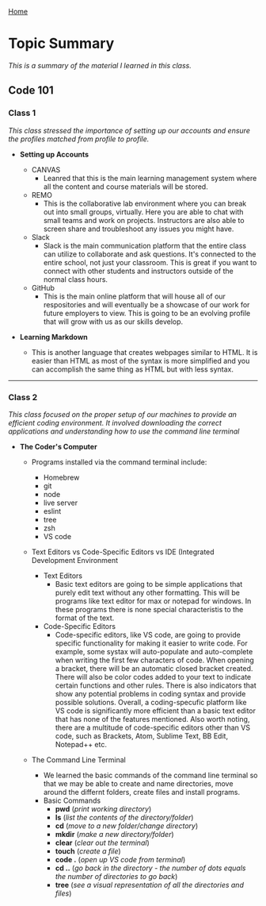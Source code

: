 [Home](https://mtorres6739.github.io/reading-notes/)

# Topic Summary
_This is a summary of the material I learned in this class._

## Code 101

### Class 1
_This class stressed the importance of setting up our accounts and ensure the profiles matched from profile to profile._

- **Setting up Accounts**
  - CANVAS
    - Leanred that this is the main learning management system where all the content and course materials will be stored.
  - REMO
    - This is the collaborative lab environment where you can break out into small groups, virtually.  Here you are able to chat with small teams and work on projects.  Instructors are also able to screen share and troubleshoot any issues you might have.
  - Slack
    - Slack is the main communication platform that the entire class can utilize to collaborate and ask questions.  It's connected to the entire school, not just your classroom.  This is great if you want to connect with other students and instructors outside of the normal class hours.
  - GitHub
    - This is the main online platform that will house all of our respositories and will eventually be a showcase of our work for future employers to view.  This is going to be an evolving profile that will grow with us as our skills develop.

- **Learning Markdown**
  - This is another language that creates webpages similar to HTML.  It is easier than HTML as most of the syntax is more simplified and you can accomplish the same thing as HTML but with less syntax.

***

### Class 2
_This class focused on the proper setup of our machines to provide an efficient coding environment. It involved downloading the correct applications and understanding how to use the command line terminal_

- **The Coder's Computer**
   
  - Programs installed via the command terminal include:
       - Homebrew
       - git
       - node
       - live server
       - eslint
       - tree
       - zsh
       - VS code
 
   - Text Editors vs Code-Specific Editors vs IDE (Integrated Development Environment
      - Text Editors
        - Basic text editors are going to be simple applications that purely edit text without any other formatting.  This will be programs like text editor for max or notepad for windows.  In these programs there is none special characteristis to the format of the text.
      - Code-Specific Editors
        - Code-specific editors, like VS code, are going to provide specific functionality for making it easier to write code.  For example, some systax will auto-populate and auto-complete when writing the first few characters of code. When opening a bracket, there will be an automatic closed bracket created.  There will also be color codes added to your text to indicate certain functions and other rules. There is also indicators that show any potential problems in coding syntax and provide possible solutions. Overall, a coding-specufic platform like VS code is significantly more efficient than a basic text editor that has none of the features mentioned. Also worth noting, there are a multitude of code-specific editors other than VS code, such as Brackets, Atom, Sublime Text, BB Edit, Notepad++ etc.
   
   - The Command Line Terminal
      - We learned the basic commands of the command line terminal so that we may be able to create and name directories, move around the differnt folders, create files and install programs. 
      - Basic Commands
        - **pwd** (_print working directory_)
        - **ls** (_list the contents of the directory/folder_)
        - **cd** (_move to a new folder/change directory_)
        - **mkdir** (_make a new directory/folder_)
        - **clear** (_clear out the terminal_)
        - **touch** (_create a file_)
        - **code .** (_open up VS code from terminal_)
        - **cd ..** (_go back in the directory - the number of dots equals the number of directories to go back_)
        - **tree** (_see a visual representation of all the directories and files_)
